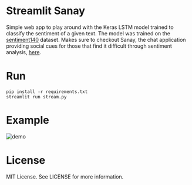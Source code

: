 # Streamlit Sanay
Simple web app to play around with the Keras LSTM model trained to classify the sentiment of a given text. The model was trained on the [sentiment140](https://www.kaggle.com/kazanova/sentiment140) dataset. Makes sure to checkout Sanay, the chat application providing social cues for those that find it difficult through sentiment analysis, [here](https://github.com/kishdubey/sentichat). 

# Run
```
pip install -r requirements.txt
streamlit run stream.py
```

# Example
![demo](https://i.ibb.co/GcJXrfg/Hnet-image.gif)

# License
MIT License. See LICENSE for more information.
